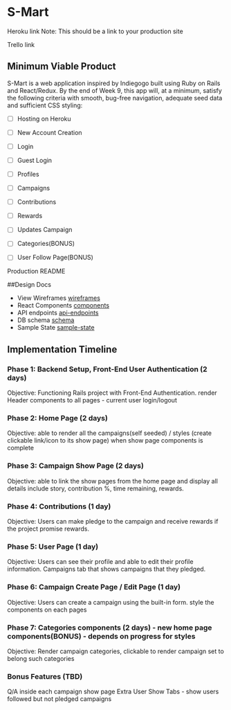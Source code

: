 # S-Mart

Heroku link Note: This should be a link to your production site

Trello link

## Minimum Viable Product

S-Mart is a web application inspired by Indiegogo built using Ruby on Rails and React/Redux. By the end of Week 9, this app will, at a minimum, satisfy the following criteria with smooth, bug-free navigation, adequate seed data and sufficient CSS styling:

 - [ ] Hosting on Heroku
 - [ ] New Account Creation
 - [ ] Login
 - [ ] Guest Login
 - [ ] Profiles
 - [ ] Campaigns
 - [ ] Contributions
 - [ ] Rewards
 - [ ] Updates Campaign

 - [ ] Categories(BONUS)
 - [ ] User Follow Page(BONUS)

 Production README

##Design Docs

* View Wireframes [wireframes]
* React Components [components]
* API endpoints [api-endpoints]
* DB schema [schema]
* Sample State [sample-state]

[wireframes]: wireframes
[components]: component-hierarchy.md
[sample-state]: sample-state.md
[api-endpoints]: api-endpoints.md
[schema]: schema.md


## Implementation Timeline

### Phase 1: Backend Setup, Front-End User Authentication (2 days)

Objective: Functioning Rails project with Front-End Authentication.
render Header components to all pages - current user login/logout

### Phase 2: Home Page (2 days)

Objective: able to render all the campaigns(self seeded) / styles  (create clickable link/icon to its show page) when show page components is complete

### Phase 3: Campaign Show Page (2 days)

Objective: able to link the show pages from the home page and display all details include story, contribution %, time remaining, rewards.

### Phase 4: Contributions (1 day)

Objective: Users can make pledge to the campaign and receive rewards if the project promise rewards.

### Phase 5: User Page (1 day)

Objective: Users can see their profile and able to edit their profile information. Campaigns tab that shows campaigns that they pledged.

### Phase 6: Campaign Create Page / Edit Page (1 day)

Objective: Users can create a campaign using the built-in form.
style the components on each pages

### Phase 7: Categories components (2 days) - new home page components(BONUS) - depends on progress for styles

Objective: Render campaign categories, clickable to render campaign set to belong such categories


### Bonus Features (TBD)

 Q/A inside each campaign show page
 Extra User Show Tabs - show users followed but not pledged campaigns
